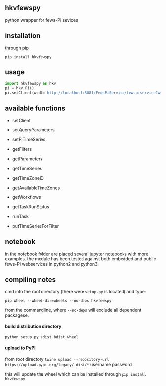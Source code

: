 ## hkvfewspy
python wrapper for fews-Pi sevices

## installation
through pip
```bash
pip install hkvfewspy
```

## usage
```python
import hkvfewspy as hkv
pi = hkv.Pi()
pi.setClient(wsdl='http://localhost:8081/FewsPiService/fewspiservice?wsdl')
```

## available functions
- setClient
- setQueryParameters
- setPiTimeSeries

- getFilters
- getParameters
- getTimeSeries
- getTimeZoneID
- getAvailableTimeZones
- getWorkflows
- getTaskRunStatus

- runTask

- putTimeSeriesForFilter


## notebook
in the notebook folder are placed several jupyter notebooks with more examples.
the module has been tested against both embedded and public fews-Pi webservices in python2 and python3.

## compiling notes
cmd into the root directory (there were `setup.py` is located)
and type:
```
pip wheel --wheel-dir=wheels --no-deps hkvfewspy
```
from the commandline, where `--no-deps` will exclude all dependent packagese.

#### build distribution directory
`python setup.py sdist bdist_wheel`

#### upload to PyPI
from root directory
`twine upload --repository-url https://upload.pypi.org/legacy/ dist/*`
username
password

this will update the wheel which can be installed through `pip install hkvfewspy`
